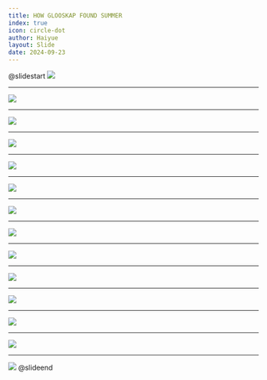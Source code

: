 ```yaml
---
title: HOW GLOOSKAP FOUND SUMMER
index: true
icon: circle-dot
author: Haiyue
layout: Slide
date: 2024-09-23
---
```

 
@slidestart
![](/reading/english/Level-K/HOW%20GLOOSKAP%20FOUND%20SUMMER/001.webp)

---

![](/reading/english/Level-K/HOW%20GLOOSKAP%20FOUND%20SUMMER/002.webp)

---

![](/reading/english/Level-K/HOW%20GLOOSKAP%20FOUND%20SUMMER/003.webp)

---

![](/reading/english/Level-K/HOW%20GLOOSKAP%20FOUND%20SUMMER/004.webp)

---

![](/reading/english/Level-K/HOW%20GLOOSKAP%20FOUND%20SUMMER/005.webp)

---

![](/reading/english/Level-K/HOW%20GLOOSKAP%20FOUND%20SUMMER/006.webp)

---

![](/reading/english/Level-K/HOW%20GLOOSKAP%20FOUND%20SUMMER/007.webp)

---

![](/reading/english/Level-K/HOW%20GLOOSKAP%20FOUND%20SUMMER/008.webp)

---

![](/reading/english/Level-K/HOW%20GLOOSKAP%20FOUND%20SUMMER/009.webp)

---

![](/reading/english/Level-K/HOW%20GLOOSKAP%20FOUND%20SUMMER/010.webp)

---

![](/reading/english/Level-K/HOW%20GLOOSKAP%20FOUND%20SUMMER/011.webp)

---

![](/reading/english/Level-K/HOW%20GLOOSKAP%20FOUND%20SUMMER/012.webp)

---

![](/reading/english/Level-K/HOW%20GLOOSKAP%20FOUND%20SUMMER/013.webp)

---

![](/reading/english/Level-K/HOW%20GLOOSKAP%20FOUND%20SUMMER/014.webp)
@slideend